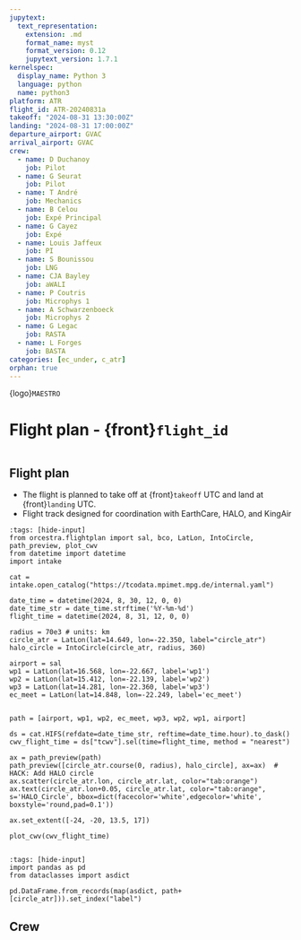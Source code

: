 ```yaml
---
jupytext:
  text_representation:
    extension: .md
    format_name: myst
    format_version: 0.12
    jupytext_version: 1.7.1
kernelspec:
  display_name: Python 3
  language: python
  name: python3
platform: ATR
flight_id: ATR-20240831a
takeoff: "2024-08-31 13:30:00Z"
landing: "2024-08-31 17:00:00Z"
departure_airport: GVAC
arrival_airport: GVAC
crew:
  - name: D Duchanoy
    job: Pilot
  - name: G Seurat
    job: Pilot
  - name: T André
    job: Mechanics
  - name: B Celou
    job: Expé Principal
  - name: G Cayez
    job: Expé 
  - name: Louis Jaffeux
    job: PI
  - name: S Bounissou
    job: LNG
  - name: CJA Bayley
    job: aWALI
  - name: P Coutris
    job: Microphys 1
  - name: A Schwarzenboeck
    job: Microphys 2
  - name: G Legac
    job: RASTA
  - name: L Forges
    job: BASTA
categories: [ec_under, c_atr]
orphan: true
---
```


{logo}`MAESTRO`

# Flight plan - {front}`flight_id`

```{badges}
```

## Flight plan
* The flight is planned to take off at {front}`takeoff` UTC and land at {front}`landing` UTC.
* Flight track designed for coordination with EarthCare, HALO, and KingAir

```{code-cell} python3
:tags: [hide-input]
from orcestra.flightplan import sal, bco, LatLon, IntoCircle, path_preview, plot_cwv
from datetime import datetime
import intake

cat = intake.open_catalog("https://tcodata.mpimet.mpg.de/internal.yaml")

date_time = datetime(2024, 8, 30, 12, 0, 0)
date_time_str = date_time.strftime('%Y-%m-%d')
flight_time = datetime(2024, 8, 31, 12, 0, 0)

radius = 70e3 # units: km
circle_atr = LatLon(lat=14.649, lon=-22.350, label="circle_atr")
halo_circle = IntoCircle(circle_atr, radius, 360)

airport = sal
wp1 = LatLon(lat=16.568, lon=-22.667, label='wp1')
wp2 = LatLon(lat=15.412, lon=-22.139, label='wp2')
wp3 = LatLon(lat=14.281, lon=-22.360, label='wp3')
ec_meet = LatLon(lat=14.848, lon=-22.249, label='ec_meet')


path = [airport, wp1, wp2, ec_meet, wp3, wp2, wp1, airport]

ds = cat.HIFS(refdate=date_time_str, reftime=date_time.hour).to_dask()
cwv_flight_time = ds["tcwv"].sel(time=flight_time, method = "nearest")

ax = path_preview(path)
path_preview([circle_atr.course(0, radius), halo_circle], ax=ax)  # HACK: Add HALO circle
ax.scatter(circle_atr.lon, circle_atr.lat, color="tab:orange")
ax.text(circle_atr.lon+0.05, circle_atr.lat, color="tab:orange", s='HALO_Circle', bbox=dict(facecolor='white',edgecolor='white', boxstyle='round,pad=0.1'))

ax.set_extent([-24, -20, 13.5, 17])

plot_cwv(cwv_flight_time)


```
<!-- ![Flight Levels](./LEVELS-ATR-20240826a.jpg) -->

<!-- * SAFIRE Flight Plan submitted to Air Traffic Control (ATC)

![Page 1](./SAFIRE-ATR-20240831a.jpg) -->

```{code-cell} python3
:tags: [hide-input]
import pandas as pd
from dataclasses import asdict

pd.DataFrame.from_records(map(asdict, path+[circle_atr])).set_index("label")
```

## Crew

```{crew}
```